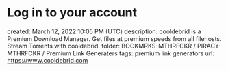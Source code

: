 # Log in to your account

created: March 12, 2022 10:05 PM (UTC)
description: cooldebrid is a Premium Download Manager. Get files at premium speeds from all filehosts. Stream Torrents with cooldebrid.
folder: BOOKMRKS-MTHRFCKR / PIRACY-MTHRFCKR / Premium Link Generaters
tags: premium link generators
url: https://www.cooldebrid.com